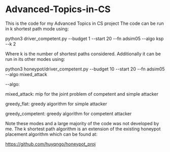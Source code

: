 # Advanced-Topics-in-CS 
This is the code for my Advanced Topics in CS project
The code can be run in k shortest path mode using:

python3 driver_competent.py --budget 1 --start 20 --fn adsim05 --algo ksp --k 2

Where k is the number of shortest paths considered.
Additionally it can be run in its other modes using:

python3 honeypot/driver_competent.py --budget 10 --start 20 --fn adsim05 --algo mixed_attack

--algo:

mixed_attack: mip for the joint problem of competent and simple attacker

greedy_flat: greedy algorithm for simple attacker

greedy_competent: greedy algorithm for competent attacker


Note these modes and a large majority of the code was not developed by me. The k shortest path algorithm is an extension of the existing honeypot placement algorithm which can be found at:

https://github.com/huyqngo/honeypot_proj 
